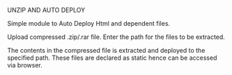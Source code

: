 ﻿UNZIP AND AUTO DEPLOY

Simple module to Auto Deploy Html and dependent files.

Upload compressed .zip/.rar file.
Enter the path for the files to be extracted.

The contents in the compressed file is extracted and deployed to the specified path.
These files are declared as static hence can be accessed via browser.

